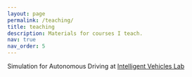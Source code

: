 ```yaml
---
layout: page
permalink: /teaching/
title: teaching
description: Materials for courses I teach.
nav: true
nav_order: 5
---
```


Simulation for Autonomous Driving at [Intelligent Vehicles Lab](https://iv.ee.hm.edu/)

